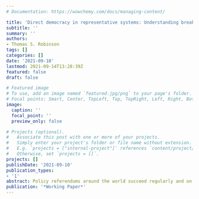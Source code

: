 ```yaml
---
# Documentation: https://wowchemy.com/docs/managing-content/

title: 'Direct democracy in representative systems: Understanding breakdowns in responsiveness through ballot initiative success'
subtitle: ''
summary: ''
authors:
- Thomas S. Robinson
tags: []
categories: []
date: '2021-09-10'
lastmod: 2021-09-14T13:28:39Z
featured: false
draft: false

# Featured image
# To use, add an image named `featured.jpg/png` to your page's folder.
# Focal points: Smart, Center, TopLeft, Top, TopRight, Left, Right, BottomLeft, Bottom, BottomRight.
image:
  caption: ''
  focal_point: ''
  preview_only: false

# Projects (optional).
#   Associate this post with one or more of your projects.
#   Simply enter your project's folder or file name without extension.
#   E.g. `projects = ["internal-project"]` references `content/project/deep-learning/index.md`.
#   Otherwise, set `projects = []`.
projects: []
publishDate: '2021-09-10'
publication_types:
- '1'
abstract: Policy referendums around the world succeed regularly and on important policy areas. But why do these policies pass by direct democracy and not through the legislature? While previous work has explored mechanisms that help explain policy incongruence, less work has considered how this impacts policymaking in systems where citizens have alternative venues to pass legislation. I test two novel theories -- exploring institutional and behavioral factors respectively -- using a combination of district-level voting data, campaign finance information, and a survey of state legislators to understand why policymaking occurs via ballot initiative and not the legislature. I find successful initiatives tend not to be fully captured by the partisan dimension and are supported by more ideologically extreme donors than successful legislative candidates in the same cycles. Taken together, the evidence suggests that initiatives succeed when policies have not taken root in the mainstream policy networks that regulate conventional policymaking.
publication: '*Working Paper*'
---
```

